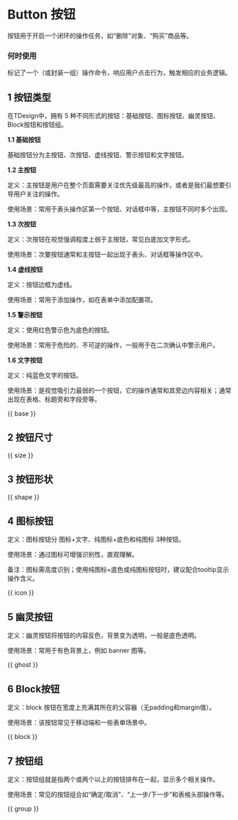 # Button 按钮

按钮用于开启一个闭环的操作任务，如“删除”对象、“购买”商品等。

### 何时使用

标记了一个（或封装一组）操作命令，响应用户点击行为，触发相应的业务逻辑。

## 1 按钮类型

在TDesign中，拥有 5 种不同形式的按钮：基础按钮、图标按钮、幽灵按钮、Block按钮和按钮组。

**1.1 基础按钮**

基础按钮分为主按钮、次按钮、虚线按钮、警示按钮和文字按钮。


**1.2 主按钮**

定义：主按钮是用户在整个页面需要关注优先级最高的操作，或者是我们最想要引导用户关注的操作。

使用场景：常用于表头操作区第一个按钮、对话框中等，主按钮不同时多个出现。


**1.3 次按钮**

定义：次按钮在视觉强调程度上弱于主按钮，常见白底加文字形式。

使用场景：次要按钮通常和主按钮一起出现于表头、对话框等操作区中。

**1.4 虚线按钮**

定义：按钮边框为虚线。

使用场景：常用于添加操作，如在表单中添加配置项。

**1.5 警示按钮**

定义：使用红色警示色为底色的按钮。

使用场景：常用于危险的、不可逆的操作，一般用于在二次确认中警示用户。

**1.6 文字按钮**

定义：纯蓝色文字的按钮。

使用场景：是视觉吸引力最弱的一个按钮，它的操作通常和其旁边内容相关；通常出现在表格、标题旁和字段旁等。

{{ base }}

## 2 按钮尺寸

{{ size }}


## 3 按钮形状

{{ shape }}

## 4 图标按钮

定义：图标按钮分 图标+文字、纯图标+底色和纯图标 3种按钮。

使用场景：通过图标可增强识别性，直观理解。

备注：图标需高度识别；使用纯图标+底色或纯图标按钮时，建议配合tooltip显示操作含义。

{{ icon }}

## 5 幽灵按钮

定义：幽灵按钮将按钮的内容反色，背景变为透明，一般是底色透明。

使用场景：常用于有色背景上，例如 banner 图等。

{{ ghost }}

## 6 Block按钮

定义：block 按钮在宽度上充满其所在的父容器（无padding和margin值）。

使用场景：该按钮常见于移动端和一些表单场景中。

{{ block }}

## 7 按钮组

定义：按钮组就是指两个或两个以上的按钮排布在一起，显示多个相关操作。

使用场景：常见的按钮组合如“确定/取消”、“上一步/下一步”和表格头部操作等。

{{ group }}
